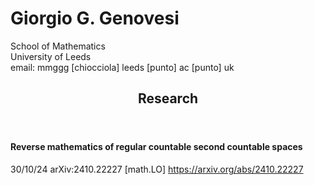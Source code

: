 
<html lang="en">

  <head>
       <meta content="text/html; charset=UTF-8" http-equiv="Content-Type">
    <link rel="stylesheet" type="text/css" href="serif.css">
</head>

   
<body>
  <h1>
    Giorgio G. Genovesi
  </h1>
<section>
<p>School of Mathematics<br>
University of Leeds<br>
 email: mmggg [chiocciola] leeds [punto] ac [punto] uk </p>
  <article>
    <header>
      <hgroup>
        <h2>
          Research
        </h2>
      </hgroup>
    </header>
       <h4>Reverse mathematics of regular countable second countable spaces  </h4>  
         <p > 30/10/24  	arXiv:2410.22227 [math.LO] 
<a href="https://arxiv.org/abs/2410.22227">https://arxiv.org/abs/2410.22227</a>
 </p>

  </article>
</section>
  
</body>
</html>
